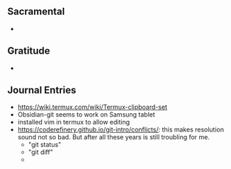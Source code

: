 
## Sacramental
- 

## Gratitude
- 

## Journal Entries
-  https://wiki.termux.com/wiki/Termux-clipboard-set
- Obsidian-git seems to work on Samsung tablet
- installed vim in termux to allow editing
- https://coderefinery.github.io/git-intro/conflicts/: this makes resolution sound not so bad. But after all these years is still troubling for me.
	- "git status"
	- "git diff"
	- 